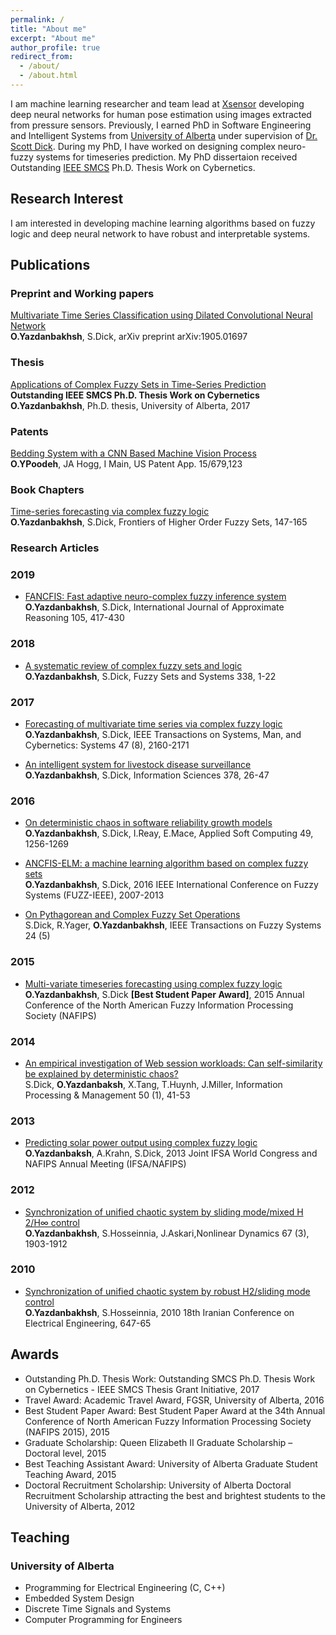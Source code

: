 ```yaml
---
permalink: /
title: "About me"
excerpt: "About me"
author_profile: true
redirect_from: 
  - /about/
  - /about.html
---
```


I am machine learning researcher and team lead at [Xsensor](https://xsensor.com/) developing deep neural networks for human pose estimation using images extracted from pressure sensors. Previously, I earned PhD in Software Engineering and Intelligent Systems from [University of Alberta](https://www.ualberta.ca/electrical-computer-engineering/) under supervision of [Dr. Scott Dick](https://www.ualberta.ca/engineering/faculty/scott-dick). During my PhD, I have worked on designing complex neuro-fuzzy systems for timeseries prediction. My PhD dissertaion received Outstanding [IEEE SMCS](http://thesisgrantinitiative.ieeesmc.hu/about/) Ph.D. Thesis Work on Cybernetics.

## Research Interest

I am interested in developing machine learning algorithms based on fuzzy logic and deep neural network to have robust and interpretable systems.

## Publications

### Preprint and Working papers

[Multivariate Time Series Classification using Dilated Convolutional Neural Network](https://sonbolyb.github.io/files/multivariate_dilated_conv.pdf)  
**O.Yazdanbakhsh**, S.Dick, arXiv preprint arXiv:1905.01697

### Thesis
[Applications of Complex Fuzzy Sets in Time-Series Prediction](https://sonbolyb.github.io/files/YazdanbakhshPoodeh_Omolbanin_201704_PhD.pdf)  
**Outstanding IEEE SMCS Ph.D. Thesis Work on Cybernetics** 
**O.Yazdanbakhsh**, Ph.D. thesis, University of Alberta, 2017

### Patents
[Bedding System with a CNN Based Machine Vision Process](https://sonbolyb.github.io/files/US_Patent.pdf)  
**O.YPoodeh**, JA Hogg, I Main, US Patent App. 15/679,123

### Book Chapters
[Time-series forecasting via complex fuzzy logic](https://sonbolyb.github.io/files/BookChapter.pdf)  
**O.Yazdanbakhsh**, S.Dick, Frontiers of Higher Order Fuzzy Sets, 147-165  

### Research Articles

### 2019
* [FANCFIS: Fast adaptive neuro-complex fuzzy inference system](https://sonbolyb.github.io/files/FANCFIS.pdf)  
**O.Yazdanbakhsh**, S.Dick, International Journal of Approximate Reasoning 105, 417-430

### 2018
* [A systematic review of complex fuzzy sets and logic](https://sonbolyb.github.io/files/ReviewPaper.pdf)  
**O.Yazdanbakhsh**, S.Dick, Fuzzy Sets and Systems 338, 1-22   

### 2017
* [Forecasting of multivariate time series via complex fuzzy logic](https://sonbolyb.github.io/files/MultivariateTimeSeriesForecasting.pdf)  
**O.Yazdanbakhsh**, S.Dick, IEEE Transactions on Systems, Man, and Cybernetics: Systems 47 (8), 2160-2171

* [An intelligent system for livestock disease surveillance](https://sonbolyb.github.io/files/LiveStockDiseaseSurveilance.pdf)  
**O.Yazdanbakhsh**, S.Dick, Information Sciences 378, 26-47


### 2016
* [On deterministic chaos in software reliability growth models](https://sonbolyb.github.io/files/deterministic_software_reliability.pdf)   
**O.Yazdanbakhsh**, S.Dick, I.Reay, E.Mace, Applied Soft Computing 49, 1256-1269   

* [ANCFIS-ELM: a machine learning algorithm based on complex fuzzy sets](https://sonbolyb.github.io/files/ANCFISELM.pdf)  
**O.Yazdanbakhsh**, S.Dick, 2016 IEEE International Conference on Fuzzy Systems (FUZZ-IEEE), 2007-2013

* [On Pythagorean and Complex Fuzzy Set Operations](https://sonbolyb.github.io/files/pythogorean.pdf)   
S.Dick, R.Yager, **O.Yazdanbakhsh**, IEEE Transactions on Fuzzy Systems 24 (5)    

### 2015

* [Multi-variate timeseries forecasting using complex fuzzy logic](https://sonbolyb.github.io/files/multivariate_nafips.pdf)   
**O.Yazdanbakhsh**, S.Dick **[Best Student Paper Award]**, 2015 Annual Conference of the North American Fuzzy Information Processing Society (NAFIPS)   

### 2014
* [An empirical investigation of Web session workloads: Can self-similarity be explained by deterministic chaos?](https://sonbolyb.github.io/files/websession.pdf)   
S.Dick, **O.Yazdanbaksh**, X.Tang, T.Huynh, J.Miller, Information Processing & Management 50 (1), 41-53    

### 2013
* [Predicting solar power output using complex fuzzy logic](https://sonbolyb.github.io/files/solar_paper.pdf)   
**O.Yazdanbaksh**, A.Krahn, S.Dick, 2013 Joint IFSA World Congress and NAFIPS Annual Meeting (IFSA/NAFIPS)

### 2012 
* [Synchronization of unified chaotic system by sliding mode/mixed H 2/H∞ control](https://sonbolyb.github.io/files/Yazdanbakhsh2012_Article_SynchronizationOfUnifiedChaoti.pdf)    
**O.Yazdanbakhsh**, S.Hosseinnia, J.Askari,Nonlinear Dynamics 67 (3), 1903-1912  

### 2010
* [Synchronization of unified chaotic system by robust H2/sliding mode control](https://sonbolyb.github.io/files/master_paper1.pdf)    
**O.Yazdanbakhsh**, S.Hosseinnia, 2010 18th Iranian Conference on Electrical Engineering, 647-65



## Awards

* Outstanding Ph.D. Thesis Work: Outstanding SMCS Ph.D. Thesis Work on Cybernetics - IEEE SMCS Thesis Grant Initiative, 2017
* Travel Award: Academic Travel Award, FGSR, University of Alberta, 2016 
* Best Student Paper Award: Best Student Paper Award at the 34th Annual Conference of North American Fuzzy Information Processing Society (NAFIPS 2015), 2015
* Graduate Scholarship: Queen Elizabeth II Graduate Scholarship – Doctoral level, 2015
* Best Teaching Assistant Award: University of Alberta Graduate Student Teaching Award, 2015
* Doctoral Recruitment Scholarship: University of Alberta Doctoral Recruitment Scholarship attracting the best and brightest students to the University of Alberta, 2012

## Teaching 
### University of Alberta
* Programming for Electrical Engineering (C, C++)
* Embedded System Design    
* Discrete Time Signals and Systems    
* Computer Programming for Engineers      



